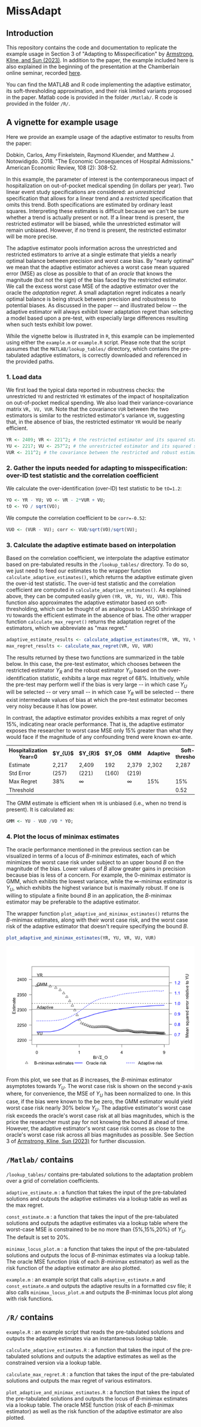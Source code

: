 # MissAdapt

## Introduction
This repository contains the code and documentation to replicate the example usage in Section 3 of "Adapting to Misspecification" by [Armstrong, Kline, and Sun (2023)](https://arxiv.org/pdf/2305.14265.pdf). In addition to the paper, the example included here is also explained in the beginning of the presentation at the Chamberlain online seminar, recorded [here](https://youtu.be/JrDsCW-1h6A).  

You can find the MATLAB and R code implementing the adaptive estimator, its soft-thresholding approximation, and their risk limited variants proposed in the paper. Matlab code is provided in the folder `/Matlab/`. R code is provided in the folder `/R/`. 

## A vignette for example usage
Here we provide an example usage of the adaptive estimator to results from the paper:  

Dobkin, Carlos, Amy Finkelstein, Raymond Kluender, and Matthew J. Notowidigdo. 2018. "The Economic Consequences of Hospital Admissions." American Economic Review, 108 (2): 308-52.

In this example, the parameter of interest is the contemporaneous impact of hospitalization on out-of-pocket medical spending (in dollars per year). Two linear event study specifications are considered: an *unrestricted* specification that allows for a linear trend and a *restricted* specification that omits this trend. Both specifications are estimated by ordinary least squares. Interpreting these estimates is difficult because we can't be sure whether a trend is actually present or not.  If a linear trend is present, the restricted estimator will be biased, while the unrestricted estimator will remain unbiased. However, if no trend is present, the restricted estimator will be more precise. 

The adaptive estimator pools information across the unrestricted and restricted estimators to arrive at a single estimate that yields a nearly optimal balance between precision and worst case bias. By "nearly optimal" we mean that the adaptive estimator achieves a worst case mean squared error (MSE) as close as possible to that of an *oracle* that knows the magnitude (but not the sign) of the bias faced by the restricted estimator. We call the excess worst case MSE of the adaptive estimator over the oracle the *adaptation regret*. A small adaptation regret indicates a nearly optimal balance is being struck between precision and robustness to potential biases. As discussed in the paper -- and illustrated below -- the adaptive estimator will always exhibit lower adaptation regret than selecting a model based upon a pre-test, with especially large differences resulting when such tests exhibit low power.

While the vignette below is illustrated in `R`, this example can be implemented using either the `example.m` or `example.R` script.  Please note that the script assumes that the `MATLAB/lookup_tables/` directory, which contains the pre-tabulated adaptive estimators, is correctly downloaded and referenced in the provided paths.
	
### 1. Load data
We first load the typical data reported in robustness checks: the unrestricted `YU` and restricted `YR` estimates of the impact of hospitalization on out-of-pocket medical spending. We also load their variance-covariance matrix `VR, VU, VUR`. Note that the covariance `VUR` between the two estimators is similar to the restricted estimator's variance `VR`, suggesting that, in the absence of bias, the restricted estimator `YR` would be nearly efficient. 
```r
YR <- 2409; VR <- 221^2; # the restricted estimator and its squared standard error
YU <- 2217; VU <- 257^2; # the unrestricted estimator and its squared standard error
VUR <- 211^2; # the covariance between the restricted and robust estimators
```
### 2. Gather the inputs needed for adapting to misspecification: over-ID test statistic and the correlation coefficient
We calculate the over-identification (over-ID) test statistic to be `tO=1.2`:
```r
YO <- YR - YU; VO <- VR - 2*VUR + VU;
tO <- YO / sqrt(VO);
```
We compute the correlation coefficient to be `corr=-0.52`:
```r
VUO <- (VUR - VU); corr <- VUO/sqrt(VO)/sqrt(VU);
```

### 3. Calculate the adaptive estimate based on interpolation
Based on the correlation coefficient, we interpolate the adaptive estimator based on pre-tabulated results in the `/lookup_tables/` directory. To do so, we just need to feed our estimates to the wrapper function `calculate_adaptive_estimates()`, which returns the adaptive estimate given the over-id test statistic. The over-id test statistic and the correlation coefficient are computed in `calculate_adaptive_estimates()`.  As explained above, they can be computed easily given `(YR, VR, YU, VU, VUR)`. This function also approximates the adaptive estimator based on soft-thresholding, which can be thought of as analogous to LASSO shrinkage of `YU` towards the efficient estimate in the absence of bias. The other wrapper function `calculate_max_regret()` returns the adaptation regret of the estimators, which we abbreviate as "max regret."   

```r
adaptive_estimate_results <- calculate_adaptive_estimates(YR, VR, YU, VU, VUR)
max_regret_results <- calculate_max_regret(VR, VU, VUR)
```
The results returned by these two functions are summarized in the table below. In this case, the pre-test estimator, which chooses between the restricted estimator $Y_{R}$ and the robust estimator $Y_{U}$ based on the over-identification statistic, exhibits a large max regret of 68%. Intuitively, while the pre-test may perform well if the bias is very large -- in which case $Y_{U}$ will be selected -- or very small -- in which case $Y_{R}$ will be selected -- there exist intermediate values of bias at which the pre-test estimator becomes very noisy because it has low power.

In contrast, the adaptive estimator provides exhibits a max regret of only 15%, indicating near oracle performance. That is, the adaptive estimator exposes the researcher to worst case MSE only 15% greater than what they would face if the magnitude of any confounding trend were known ex-ante.

<div align="center">
  <table>
    <tr>
      <th>Hospitalization Year=0</th>
      <th>$Y_{U}$</th>
      <th>$Y_{R}$</th>
      <th>$Y_O$</th>
      <th>GMM</th>
      <th>Adaptive</th>
      <th>Soft-threshold</th>
      <th>Pre-test</th>
    </tr>
    <tr>
      <td>Estimate</td>
      <td>2,217</td>
      <td>2,409</td>
      <td>192</td>
      <td>2,379</td>
      <td>2,302</td>
      <td>2,287</td>
      <td>2,409</td>
    </tr>
    <tr>
      <td>Std Error</td>
      <td>(257)</td>
      <td>(221)</td>
      <td>(160)</td>
      <td>(219)</td>
      <td></td>
      <td></td>
      <td></td>
    </tr>
    <tr>
      <td>Max Regret</td>
      <td>38%</td>
      <td>∞</td>
      <td></td>
      <td>∞</td>
      <td>15%</td>
      <td>15%</td>
      <td>68%</td>
    </tr>
    <tr>
      <td>Threshold</td>
      <td></td>
      <td></td>
      <td></td>
      <td></td>
      <td></td>
      <td>0.52</td>
      <td>1.96</td>
    </tr>
  </table>
</div>


The GMM estimate is efficient when `YR` is unbiased (i.e., when no trend is present).  It is calculated as:
```r
GMM <- YU - VUO /VO * YO;
```
### 4. Plot the locus of minimax estimates 
The oracle performance mentioned in the previous section can be visualized in terms of a locus of $B$*-minimax* estimates, each of which minimizes the worst case risk under subject to an upper bound $B$ on the magnitude of the bias. Lower values of $B$ allow greater gains in precision because bias is less of a concern. For example, the $0$-minimax estimator is GMM, which exhibits the lowest variance, while the $\infty$-minimax estimator is $Y_U$, which exhibits the highest variance but is maximally robust. If one is willing to stipulate a finite bound $B$ in an application, the $B$-minimax estimator may be preferable to the adaptive estimator.

The wrapper function `plot_adaptive_and_minimax_estimates()` returns the $B$-minimax estimates, along with their worst case risk, and the worst case risk of the adaptive estimator that doesn't require specifying the bound $B$. 
```r
plot_adaptive_and_minimax_estimates(YR, YU, VR, VU, VUR)  
```
<p align="center">
  <img src="./R/minimax_locus_sigmatb_0.52_B9.png" alt="Locus of Minimax Estimates">
</p>

From this plot, we see that as $B$ increases, the $B$-minimax estimator asymptotes towards $Y_U$. The worst case risk is shown on the second y-axis where, for convenience, the MSE of $Y_U$ has been normalized to one. In this case, if the bias were known to the be zero, the GMM estimator would yield worst case risk nearly 30\% below $Y_U$. The adaptive estimator's worst case risk exceeds the oracle's worst case risk at all bias magnitudes, which is the price the researcher must pay for not knowing the bound $B$ ahead of time. However, the adaptive estimator's worst case risk comes as close to the oracle's worst case risk across all bias magnitudes as possible. See Section 3 of [Armstrong, Kline, Sun (2023)](https://arxiv.org/pdf/2305.14265.pdf) for further discussion.


## `/Matlab/` contains

`/lookup_tables/` contains pre-tabulated solutions to the adaptation problem over a grid of correlation coefficients.

`adaptive_estimate.m` : a function that takes the input of the pre-tabulated solutions and outputs the adaptive estimates via a lookup table as well as the max regret.

`const_estimate.m` : a function that takes the input of the pre-tabulated solutions and outputs the adaptive estimates via a lookup table where the worst-case MSE is constrained to be no more than {5%,15%,20%} of $Y_U$.  The default is set to 20%.

`minimax_locus_plot.m` : a function that takes the input of the pre-tabulated solutions and outputs the locus of $B$-minimax estimates via a lookup table.  The oracle MSE function (risk of each $B$-minimax estimator) as well as the risk function of the adaptive estimator are also plotted.

`example.m` : an example script that calls `adaptive_estimate.m` and `const_estimate.m` and outputs the adaptive results in a formatted csv file; it also calls `minimax_locus_plot.m` and outputs the $B$-minimax locus plot along with risk functions.

## `/R/` contains

`example.R` : an example script that reads the pre-tabulated solutions and outputs the adaptive estimates via an instantaneous lookup table.

`calculate_adaptive_estimates.R` : a function that takes the input of the pre-tabulated solutions and outputs the adaptive estimates as well as the constrained version via a lookup table.

`calculate_max_regret.R` : a function that takes the input of the pre-tabulated solutions and outputs the max regret of various estimators.

`plot_adaptive_and_minimax_estimates.R` : a function that takes the input of the pre-tabulated solutions and outputs the locus of $B$-minimax estimates via a lookup table.  The oracle MSE function (risk of each $B$-minimax estimator) as well as the risk function of the adaptive estimator are also plotted.

